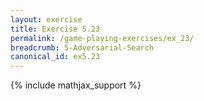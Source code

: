 ```yaml
---
layout: exercise
title: Exercise 5.23
permalink: /game-playing-exercises/ex_23/
breadcrumb: 5-Adversarial-Search
canonical_id: ex5.23
---
```


{% include mathjax_support %}

